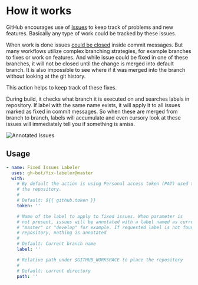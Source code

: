 # How it works

GitHub encourages use of [Issues](https://guides.github.com/features/issues) to keep track of problems and new features. Basically any type of work could be tracked by these issues.

When work is done issues [could be closed](https://help.github.com/en/enterprise/2.16/user/github/managing-your-work-on-github/closing-issues-using-keywords) inside commit messages. But many workflows utilize complex branching strategies, for example branches to fixes or work on features. And while issue could be fixed in one of these branches, it will not be closed until the change is merged into default branch.
It is also impossible to see where if it was merged into the branch without looking at the git history.

This action helps to keep track of these fixes.

During build, it checks what branch it is executed on and searches labels in repository. If label with the same name exists, it will apply it to all issues marked as fixed in commit messages. So when these are merged from branch to branch, labels will accumulate and even cursory look at these issues will immediately tell you if something is amiss.

![Annotated Issues](https://raw.githubusercontent.com/gh-bot/fix-labeler/master/pics/screenshot.png "Annotated Issues")

## Usage

```yaml
- name: Fixed Issues Labeler
  uses: gh-bot/fix-labeler@master
  with:
    # By default the action is using Personal access token (PAT) used to fetch
    # the repository.
    #
    # Default: ${{ github.token }}
    token: ''

    # Name of the label to apply to fixed issues. When parameter is
    # not present, issues will be annotated with a label named as current branch,
    # "master" or "develop" for example. If requested label is not found in the
    # repository, nothing is annotated
    #
    # Default: Current branch name
    label: ''

    # Relative path under $GITHUB_WORKSPACE to place the repository
    #
    # Default: current directory
    path: ''
```
